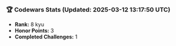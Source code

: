 ### 🏆 Codewars Stats (Updated: 2025-03-12 13:17:50 UTC)

- **Rank:** 8 kyu
- **Honor Points:** 3
- **Completed Challenges:** 1
